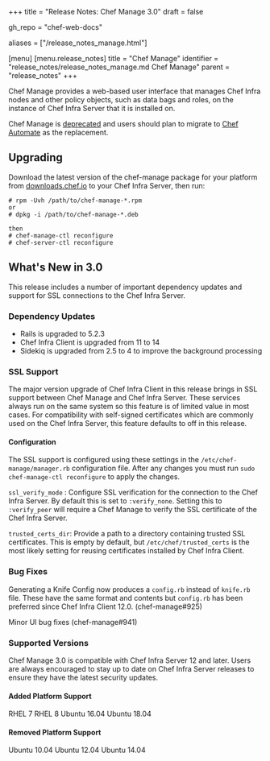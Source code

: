 +++
title = "Release Notes: Chef Manage 3.0"
draft = false

gh_repo = "chef-web-docs"

aliases = ["/release_notes_manage.html"]

[menu]
  [menu.release_notes]
    title = "Chef Manage"
    identifier = "release_notes/release_notes_manage.md Chef Manage"
    parent = "release_notes"
+++

Chef Manage provides a web-based user interface that manages Chef Infra nodes and
other policy objects, such as data bags and roles, on the instance of Chef Infra Server
that it is installed on.

Chef Manage is [deprecated](/versions/#deprecated) and users should plan to
migrate to [Chef Automate](/automate/) as the replacement.

## Upgrading

Download the latest version of the chef-manage package for your platform from
[downloads.chef.io](https://downloads.chef.io/manage) to your Chef Infra Server,
then run:

```
# rpm -Uvh /path/to/chef-manage-*.rpm
or 
# dpkg -i /path/to/chef-manage-*.deb

then
# chef-manage-ctl reconfigure
# chef-server-ctl reconfigure
```

## What's New in 3.0

This release includes a number of important dependency updates and support for
SSL connections to the Chef Infra Server.

### Dependency Updates

* Rails is upgraded to 5.2.3
* Chef Infra Client is upgraded from 11 to 14
* Sidekiq is upgraded from 2.5 to 4 to improve the background processing

### SSL Support

The major version upgrade of Chef Infra Client in this release brings in SSL support 
between Chef Manage and Chef Infra Server. These services always run on the
same system so this feature is of limited value in most cases. For compatibility
with self-signed certificates which are commonly used on the Chef Infra Server, this
feature defaults to off in this release.

#### Configuration

The SSL support is configured using these settings in the
`/etc/chef-manage/manager.rb` configuration file. After any changes you must run
`sudo chef-manage-ctl reconfigure` to apply the changes.

`ssl_verify_mode` : Configure SSL verification for the connection to the Chef Infra
Server. By default this is set to `:verify_none`. Setting this to `:verify_peer`
will require a Chef Manage to verify the SSL certificate of the Chef Infra Server.

`trusted_certs_dir`: Provide a path to a directory containing trusted SSL
certificates. This is empty by default, but `/etc/chef/trusted_certs` is the
most likely setting for reusing certificates installed by Chef Infra Client.


### Bug Fixes

Generating a Knife Config now produces a `config.rb` instead of `knife.rb` file.
These have the same format and contents but `config.rb` has been preferred since
Chef Infra Client 12.0. (chef-manage#925)

Minor UI bug fixes (chef-manage#941)

### Supported Versions

Chef Manage 3.0 is compatible with Chef Infra Server 12 and later. Users are
always encouraged to stay up to date on Chef Infra Server releases to ensure they
have the latest security updates.

#### Added Platform Support

RHEL 7 
RHEL 8 
Ubuntu 16.04 
Ubuntu 18.04

#### Removed Platform Support

Ubuntu 10.04 
Ubuntu 12.04 
Ubuntu 14.04

